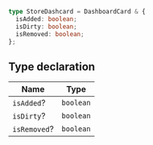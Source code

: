 ```ts
type StoreDashcard = DashboardCard & {
  isAdded: boolean;
  isDirty: boolean;
  isRemoved: boolean;
};
```

## Type declaration

| Name | Type |
| ------ | ------ |
| `isAdded`? | `boolean` |
| `isDirty`? | `boolean` |
| `isRemoved`? | `boolean` |
